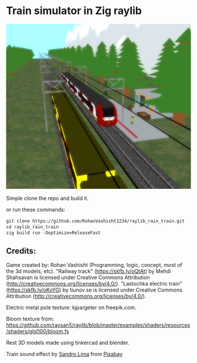 # Train simulator in Zig raylib

![Train simulator image](https://github.com/RohanVashisht1234/raylib_rain_train/blob/main/assets/example.png?raw=true)

Simple clone the repo and build it.

or run these commands:

```
git clone https://github.com/RohanVashisht1234/raylib_rain_train.git
cd raylib_rain_train
zig build run -Doptimize=ReleaseFast
```

## Credits:
Game created by: Rohan Vashisht (Programming, logic, concept, most of the 3d models, etc).
"Railway track" (https://skfb.ly/oQtAt) by Mehdi Shahsavan is licensed under Creative Commons Attribution (http://creativecommons.org/licenses/by/4.0/).
"Lastochka electric train" (https://skfb.ly/oKoYG) by tiunov.se is licensed under Creative Commons Attribution (http://creativecommons.org/licenses/by/4.0/).
<!-- Sky Mateus Andre on freepik.com -->
Electric metal pole texture: kjpargeter on freepik.com.

Bloom texture from: https://github.com/raysan5/raylib/blob/master/examples/shaders/resources/shaders/glsl100/bloom.fs

Rest 3D models made using tinkercad and blender.

Train sound effect by <a href="https://pixabay.com/users/phoenix_connection_brazil-6017471/?utm_source=link-attribution&utm_medium=referral&utm_campaign=music&utm_content=99262">Sandro Lima</a> from <a href="https://pixabay.com/sound-effects//?utm_source=link-attribution&utm_medium=referral&utm_campaign=music&utm_content=99262">Pixabay</a>